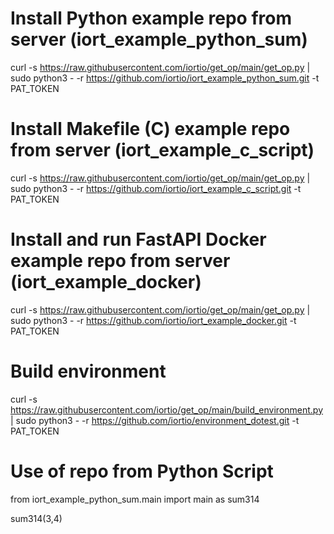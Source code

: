 # Install Python example repo from server (iort_example_python_sum)
 curl -s https://raw.githubusercontent.com/iortio/get_op/main/get_op.py | sudo python3 - -r https://github.com/iortio/iort_example_python_sum.git -t PAT_TOKEN

# Install Makefile (C) example repo from server (iort_example_c_script)
 curl -s https://raw.githubusercontent.com/iortio/get_op/main/get_op.py | sudo python3 - -r https://github.com/iortio/iort_example_c_script.git -t PAT_TOKEN

# Install and run FastAPI Docker example repo from server (iort_example_docker)
 curl -s https://raw.githubusercontent.com/iortio/get_op/main/get_op.py | sudo python3 - -r https://github.com/iortio/iort_example_docker.git -t PAT_TOKEN

# Build environment
 curl -s https://raw.githubusercontent.com/iortio/get_op/main/build_environment.py | sudo python3 - -r https://github.com/iortio/environment_dotest.git -t PAT_TOKEN

# Use of repo from Python Script

 from iort_example_python_sum.main import main as sum314

 sum314(3,4)
